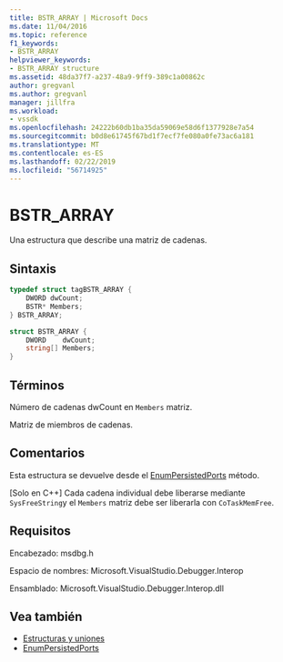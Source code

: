 ```yaml
---
title: BSTR_ARRAY | Microsoft Docs
ms.date: 11/04/2016
ms.topic: reference
f1_keywords:
- BSTR_ARRAY
helpviewer_keywords:
- BSTR_ARRAY structure
ms.assetid: 48da37f7-a237-48a9-9ff9-389c1a00862c
author: gregvanl
ms.author: gregvanl
manager: jillfra
ms.workload:
- vssdk
ms.openlocfilehash: 24222b60db1ba35da59069e58d6f1377928e7a54
ms.sourcegitcommit: b0d8e61745f67bd1f7ecf7fe080a0fe73ac6a181
ms.translationtype: MT
ms.contentlocale: es-ES
ms.lasthandoff: 02/22/2019
ms.locfileid: "56714925"
---
```

# <a name="bstrarray"></a>BSTR_ARRAY
Una estructura que describe una matriz de cadenas.

## <a name="syntax"></a>Sintaxis

```cpp
typedef struct tagBSTR_ARRAY {
    DWORD dwCount;
    BSTR* Members;
} BSTR_ARRAY;
```

```csharp
struct BSTR_ARRAY {
    DWORD    dwCount;
    string[] Members;
}
```

## <a name="terms"></a>Términos
Número de cadenas dwCount en `Members` matriz.

Matriz de miembros de cadenas.

## <a name="remarks"></a>Comentarios
Esta estructura se devuelve desde el [EnumPersistedPorts](../../../extensibility/debugger/reference/idebugportsupplier3-enumpersistedports.md) método.


 [Solo en C++] Cada cadena individual debe liberarse mediante `SysFreeString`y el `Members` matriz debe ser liberarla con `CoTaskMemFree`.

## <a name="requirements"></a>Requisitos
Encabezado: msdbg.h

Espacio de nombres:  Microsoft.VisualStudio.Debugger.Interop

Ensamblado: Microsoft.VisualStudio.Debugger.Interop.dll

## <a name="see-also"></a>Vea también
- [Estructuras y uniones](../../../extensibility/debugger/reference/structures-and-unions.md)
- [EnumPersistedPorts](../../../extensibility/debugger/reference/idebugportsupplier3-enumpersistedports.md)
